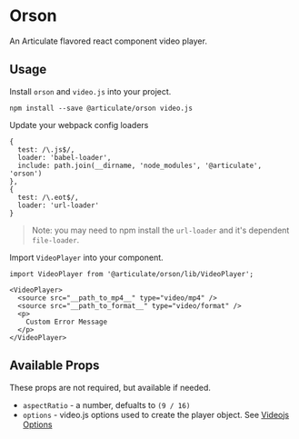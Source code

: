 # Orson

An Articulate flavored react component video player.

## Usage

Install `orson` and `video.js` into your project.

`npm install --save @articulate/orson video.js`

Update your webpack config loaders
```
{
  test: /\.js$/,
  loader: 'babel-loader',
  include: path.join(__dirname, 'node_modules', '@articulate', 'orson')
},
{
  test: /\.eot$/,
  loader: 'url-loader'
}
```
> Note: you may need to npm install the `url-loader` and it's dependent `file-loader`.


Import `VideoPlayer` into your component.
```
import VideoPlayer from '@articulate/orson/lib/VideoPlayer';

<VideoPlayer>
  <source src="__path_to_mp4__" type="video/mp4" />
  <source src="__path_to_format__" type="video/format" />
  <p>
    Custom Error Message
  </p>
</VideoPlayer>
```

## Available Props
These props are not required, but available if needed.

- `aspectRatio` - a number, defualts to `(9 / 16)`
- `options` - video.js options used to create the player object.  See [Videojs Options](http://docs.videojs.com/docs/guides/options.html#component-options)

